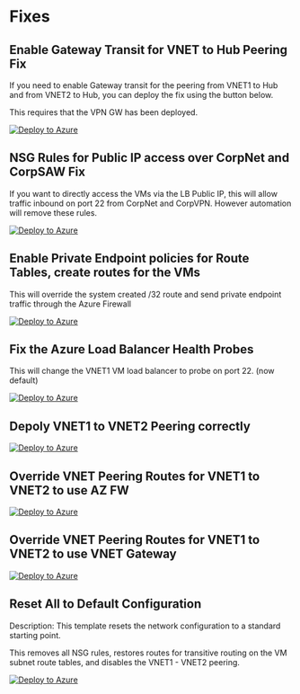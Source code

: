 # Fixes

## Enable Gateway Transit for VNET to Hub Peering Fix

If you need to enable Gateway transit for the peering from VNET1 to Hub and from VNET2 to Hub, you can deploy the fix using the button below.

This requires that the VPN GW has been deployed. 

[![Deploy to Azure](https://aka.ms/deploytoazurebutton)](https://portal.azure.com/#create/Microsoft.Template/uri/https%3A%2F%2Fraw.githubusercontent.com%2FMicrosoftAzureAaron%2FNET_TrainingLabs%2Fmain%2FFixes%2FUpdateVNETPeerings4VNG.json)

## NSG Rules for Public IP access over CorpNet and CorpSAW Fix

If you want to directly access the VMs via the LB Public IP, this will allow traffic inbound on port 22 from CorpNet and CorpVPN. However automation will remove these rules. 

[![Deploy to Azure](https://aka.ms/deploytoazurebutton)](https://portal.azure.com/#create/Microsoft.Template/uri/https%3A%2F%2Fraw.githubusercontent.com%2FMicrosoftAzureAaron%2FNET_TrainingLabs%2Fmain%2FFixes%2FNSGsForPublicAccess.json)

## Enable Private Endpoint policies for Route Tables, create routes for the VMs

This will override the system created /32 route and send private endpoint traffic through the Azure Firewall

[![Deploy to Azure](https://aka.ms/deploytoazurebutton)](https://portal.azure.com/#create/Microsoft.Template/uri/https%3A%2F%2Fraw.githubusercontent.com%2FMicrosoftAzureAaron%2FNET_TrainingLabs%2Fmain%2FFixes%2FRoutePETrafficThroughFirewall.json)

## Fix the Azure Load Balancer Health Probes

This will change the VNET1 VM load balancer to probe on port 22. (now default)

[![Deploy to Azure](https://aka.ms/deploytoazurebutton)](https://portal.azure.com/#create/Microsoft.Template/uri/https%3A%2F%2Fraw.githubusercontent.com%2FMicrosoftAzureAaron%2FNET_TrainingLabs%2Fmain%2FFixes%2FHealthProbes.json)

## Depoly VNET1 to VNET2 Peering correctly

[![Deploy to Azure](https://aka.ms/deploytoazurebutton)](https://portal.azure.com/#create/Microsoft.Template/uri/https%3A%2F%2Fraw.githubusercontent.com%2FMicrosoftAzureAaron%2FNET_TrainingLabs%2Fmain%2FFixes%2FSpokeVNETPeering.json)

## Override VNET Peering Routes for VNET1 to VNET2 to use AZ FW

[![Deploy to Azure](https://aka.ms/deploytoazurebutton)](https://portal.azure.com/#create/Microsoft.Template/uri/https%3A%2F%2Fraw.githubusercontent.com%2FMicrosoftAzureAaron%2FNET_TrainingLabs%2Fmain%2FFixes%2FResetRouteTables2.json)

## Override VNET Peering Routes for VNET1 to VNET2 to use VNET Gateway

[![Deploy to Azure](https://aka.ms/deploytoazurebutton)](https://portal.azure.com/#create/Microsoft.Template/uri/https%3A%2F%2Fraw.githubusercontent.com%2FMicrosoftAzureAaron%2FNET_TrainingLabs%2Fmain%2FFixes%2FResetRouteTables3.json)

## Reset All to Default Configuration
Description: This template resets the network configuration to a standard starting point.

This removes all NSG rules, restores routes for transitive routing on the VM subnet route tables, and disables the VNET1 - VNET2 peering. 

[![Deploy to Azure](https://aka.ms/deploytoazurebutton)](https://portal.azure.com/#create/Microsoft.Template/uri/https%3A%2F%2Fraw.githubusercontent.com%2FMicrosoftAzureAaron%2FNET_TrainingLabs%2Fmain%2FFixes%2FFullReset.json)
